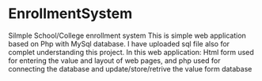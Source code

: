 # EnrollmentSystem
Silmple School/College enrollment system
This is simple web application based on Php with MySql database.
I have uploaded sql file also for complet understanding this project.
In this web application: Html form used for entering the value and layout of web pages, and php used for connecting the database and update/store/retrive the value form database
